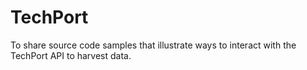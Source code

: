 # TechPort
To share source code samples that illustrate ways to interact with the TechPort API to harvest data.

